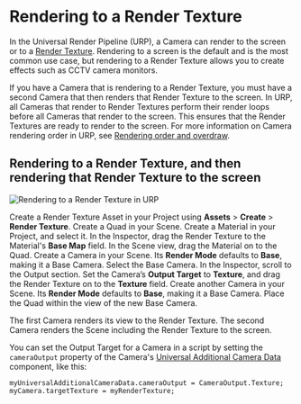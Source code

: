 # Rendering to a Render Texture
In the Universal Render Pipeline (URP), a Camera can render to the screen or to a [Render Texture](https://docs.unity3d.com/Manual/class-RenderTexture.html). Rendering to a screen is the default and is the most common use case, but rendering to a Render Texture allows you to create effects such as CCTV camera monitors.

If you have a Camera that is rendering to a Render Texture, you must have a second Camera that then renders that Render Texture to the screen. In URP, all Cameras that render to Render Textures perform their render loops before all Cameras that render to the screen. This ensures that the Render Textures are ready to render to the screen. For more information on Camera rendering order in URP, see [Rendering order and overdraw](cameras-advanced.md).

## Rendering to a Render Texture, and then rendering that Render Texture to the screen

![Rendering to a Render Texture in URP](Images/camera-inspector-output-target.png)

Create a Render Texture Asset in your Project using **Assets** > **Create** > **Render Texture**.
Create a Quad in your Scene.
Create a Material in your Project, and select it. In the Inspector, drag the Render Texture to the Material's **Base Map** field.
In the Scene view, drag the Material on to the Quad.
Create a Camera in your Scene. Its **Render Mode** defaults to **Base**, making it a Base Camera.
Select the Base Camera.
In the Inspector, scroll to the Output section.
Set the Camera’s  **Output Target** to **Texture**, and drag the Render Texture on to the **Texture** field.
Create another Camera in your Scene. Its **Render Mode** defaults to **Base**, making it a Base Camera.
Place the Quad within the view of the new Base Camera.

The first Camera renders its view to the Render Texture. The second Camera renders the Scene including the Render Texture to the screen.

You can set the Output Target for a Camera in a script by setting the `cameraOutput` property of the Camera's  [Universal Additional Camera Data](../api/UnityEngine.Rendering.Universal.UniversalAdditionalCameraData.html) component, like this:

```
myUniversalAdditionalCameraData.cameraOutput = CameraOutput.Texture;
myCamera.targetTexture = myRenderTexture;
```
